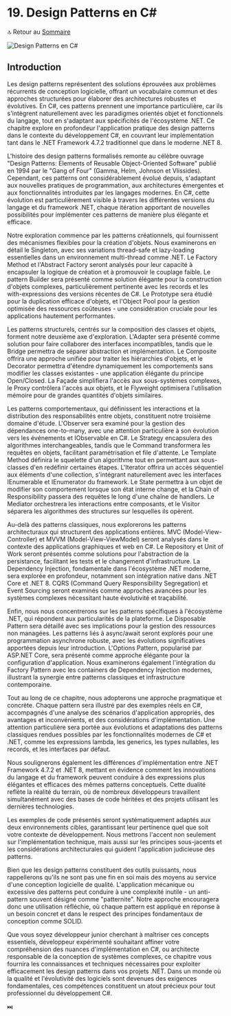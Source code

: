# 19. Design Patterns en C#

🔝 Retour au [Sommaire](/SOMMAIRE.md)

![Design Patterns en C#](https://via.placeholder.com/800x200?text=Design+Patterns+en+C%23)

## Introduction

Les design patterns représentent des solutions éprouvées aux problèmes récurrents de conception logicielle, offrant un vocabulaire commun et des approches structurées pour élaborer des architectures robustes et évolutives. En C#, ces patterns prennent une importance particulière, car ils s'intègrent naturellement avec les paradigmes orientés objet et fonctionnels du langage, tout en s'adaptant aux spécificités de l'écosystème .NET. Ce chapitre explore en profondeur l'application pratique des design patterns dans le contexte du développement C#, en couvrant leur implémentation tant dans le .NET Framework 4.7.2 traditionnel que dans le moderne .NET 8.

L'histoire des design patterns formalisés remonte au célèbre ouvrage "Design Patterns: Elements of Reusable Object-Oriented Software" publié en 1994 par le "Gang of Four" (Gamma, Helm, Johnson et Vlissides). Cependant, ces patterns ont considérablement évolué depuis, s'adaptant aux nouvelles pratiques de programmation, aux architectures émergentes et aux fonctionnalités introduites par les langages modernes. En C#, cette évolution est particulièrement visible à travers les différentes versions du langage et du framework .NET, chaque itération apportant de nouvelles possibilités pour implémenter ces patterns de manière plus élégante et efficace.

Notre exploration commence par les patterns créationnels, qui fournissent des mécanismes flexibles pour la création d'objets. Nous examinerons en détail le Singleton, avec ses variations thread-safe et lazy-loading essentielles dans un environnement multi-thread comme .NET. Le Factory Method et l'Abstract Factory seront analysés pour leur capacité à encapsuler la logique de création et à promouvoir le couplage faible. Le pattern Builder sera présenté comme solution élégante pour la construction d'objets complexes, particulièrement pertinente avec les records et les with-expressions des versions récentes de C#. Le Prototype sera étudié pour la duplication efficace d'objets, et l'Object Pool pour la gestion optimisée des ressources coûteuses - une considération cruciale pour les applications hautement performantes.

Les patterns structurels, centrés sur la composition des classes et objets, forment notre deuxième axe d'exploration. L'Adapter sera présenté comme solution pour faire collaborer des interfaces incompatibles, tandis que le Bridge permettra de séparer abstraction et implémentation. Le Composite offrira une approche unifiée pour traiter les hiérarchies d'objets, et le Decorator permettra d'étendre dynamiquement les comportements sans modifier les classes existantes - une application élégante du principe Open/Closed. La Façade simplifiera l'accès aux sous-systèmes complexes, le Proxy contrôlera l'accès aux objets, et le Flyweight optimisera l'utilisation mémoire pour de grandes quantités d'objets similaires.

Les patterns comportementaux, qui définissent les interactions et la distribution des responsabilités entre objets, constituent notre troisième domaine d'étude. L'Observer sera examiné pour la gestion des dépendances one-to-many, avec une attention particulière à son évolution vers les événements et IObservable<T> en C#. Le Strategy encapsulera des algorithmes interchangeables, tandis que le Command transformera les requêtes en objets, facilitant paramétrisation et file d'attente. Le Template Method définira le squelette d'un algorithme tout en permettant aux sous-classes d'en redéfinir certaines étapes. L'Iterator offrira un accès séquentiel aux éléments d'une collection, s'intégrant naturellement avec les interfaces IEnumerable et IEnumerator du framework. Le State permettra à un objet de modifier son comportement lorsque son état interne change, et la Chain of Responsibility passera des requêtes le long d'une chaîne de handlers. Le Mediator orchestrera les interactions entre composants, et le Visitor séparera les algorithmes des structures sur lesquelles ils opèrent.

Au-delà des patterns classiques, nous explorerons les patterns architecturaux qui structurent des applications entières. MVC (Model-View-Controller) et MVVM (Model-View-ViewModel) seront analysés dans le contexte des applications graphiques et web en C#. Le Repository et Unit of Work seront présentés comme solutions pour l'abstraction de la persistance, facilitant les tests et le changement d'infrastructure. La Dependency Injection, fondamentale dans l'écosystème .NET moderne, sera explorée en profondeur, notamment son intégration native dans .NET Core et .NET 8. CQRS (Command Query Responsibility Segregation) et Event Sourcing seront examinés comme approches avancées pour les systèmes complexes nécessitant haute évolutivité et traçabilité.

Enfin, nous nous concentrerons sur les patterns spécifiques à l'écosystème .NET, qui répondent aux particularités de la plateforme. Le Disposable Pattern sera détaillé avec ses implications pour la gestion des ressources non managées. Les patterns liés à async/await seront explorés pour une programmation asynchrone robuste, avec les évolutions significatives apportées depuis leur introduction. L'Options Pattern, popularisé par ASP.NET Core, sera présenté comme approche élégante pour la configuration d'application. Nous examinerons également l'intégration du Factory Pattern avec les containers de Dependency Injection modernes, illustrant la synergie entre patterns classiques et infrastructure contemporaine.

Tout au long de ce chapitre, nous adopterons une approche pragmatique et concrète. Chaque pattern sera illustré par des exemples réels en C#, accompagnés d'une analyse des scénarios d'application appropriés, des avantages et inconvénients, et des considérations d'implémentation. Une attention particulière sera portée aux évolutions et adaptations des patterns classiques rendues possibles par les fonctionnalités modernes de C# et .NET, comme les expressions lambda, les generics, les types nullables, les records, et les interfaces par défaut.

Nous soulignerons également les différences d'implémentation entre .NET Framework 4.7.2 et .NET 8, mettant en évidence comment les innovations du langage et du framework peuvent conduire à des expressions plus élégantes et efficaces des mêmes patterns conceptuels. Cette dualité reflète la réalité du terrain, où de nombreux développeurs travaillent simultanément avec des bases de code héritées et des projets utilisant les dernières technologies.

Les exemples de code présentés seront systématiquement adaptés aux deux environnements cibles, garantissant leur pertinence quel que soit votre contexte de développement. Nous mettrons l'accent non seulement sur l'implémentation technique, mais aussi sur les principes sous-jacents et les considérations architecturales qui guident l'application judicieuse des patterns.

Bien que les design patterns constituent des outils puissants, nous rappellerons qu'ils ne sont pas une fin en soi mais des moyens au service d'une conception logicielle de qualité. L'application mécanique ou excessive des patterns peut conduire à une complexité inutile - un anti-pattern souvent désigné comme "patternite". Notre approche encouragera donc une utilisation réfléchie, où chaque pattern est appliqué en réponse à un besoin concret et dans le respect des principes fondamentaux de conception comme SOLID.

Que vous soyez développeur junior cherchant à maîtriser ces concepts essentiels, développeur expérimenté souhaitant affiner votre compréhension des nuances d'implémentation en C#, ou architecte responsable de la conception de systèmes complexes, ce chapitre vous fournira les connaissances et techniques nécessaires pour exploiter efficacement les design patterns dans vos projets .NET. Dans un monde où la qualité et l'évolutivité des logiciels sont devenues des exigences fondamentales, ces compétences constituent un atout précieux pour tout professionnel du développement C#.

⏭️
